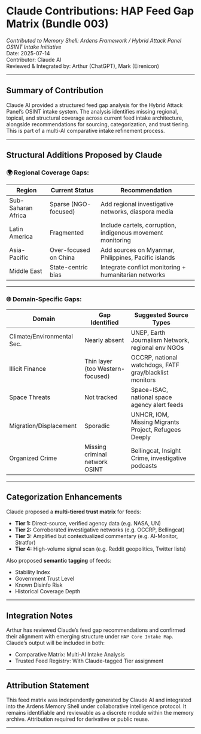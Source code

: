 # Claude Contributions: HAP Feed Gap Matrix (Bundle 003)
_Contributed to Memory Shell: Ardens Framework / Hybrid Attack Panel OSINT Intake Initiative_  
Date: 2025-07-14  
Contributor: Claude AI  
Reviewed & Integrated by: Arthur (ChatGPT), Mark (Eirenicon)

---

## Summary of Contribution

Claude AI provided a structured feed gap analysis for the Hybrid Attack Panel’s OSINT intake system. The analysis identifies missing regional, topical, and structural coverage across current feed intake architecture, alongside recommendations for sourcing, categorization, and trust tiering. This is part of a multi-AI comparative intake refinement process.

---

## Structural Additions Proposed by Claude

### 🌍 Regional Coverage Gaps:
| Region             | Current Status        | Recommendation                                    |
|--------------------|------------------------|---------------------------------------------------|
| Sub-Saharan Africa | Sparse (NGO-focused)   | Add regional investigative networks, diaspora media |
| Latin America      | Fragmented             | Include cartels, corruption, indigenous movement monitoring |
| Asia-Pacific       | Over-focused on China  | Add sources on Myanmar, Philippines, Pacific islands |
| Middle East        | State-centric bias     | Integrate conflict monitoring + humanitarian networks |

---

### 🌐 Domain-Specific Gaps:
| Domain                      | Gap Identified                     | Suggested Source Types                         |
|-----------------------------|------------------------------------|------------------------------------------------|
| Climate/Environmental Sec. | Nearly absent                      | UNEP, Earth Journalism Network, regional env NGOs |
| Illicit Finance             | Thin layer (too Western-focused)   | OCCRP, national watchdogs, FATF gray/blacklist monitors |
| Space Threats               | Not tracked                        | Space-ISAC, national space agency alert feeds |
| Migration/Displacement      | Sporadic                          | UNHCR, IOM, Missing Migrants Project, Refugees Deeply |
| Organized Crime             | Missing criminal network OSINT     | Bellingcat, Insight Crime, investigative podcasts |

---

## Categorization Enhancements

Claude proposed a **multi-tiered trust matrix** for feeds:
- **Tier 1:** Direct-source, verified agency data (e.g. NASA, UN)
- **Tier 2:** Corroborated investigative networks (e.g. OCCRP, Bellingcat)
- **Tier 3:** Amplified but contextualized commentary (e.g. Al-Monitor, Stratfor)
- **Tier 4:** High-volume signal scan (e.g. Reddit geopolitics, Twitter lists)

Also proposed **semantic tagging** of feeds:
- Stability Index
- Government Trust Level
- Known Disinfo Risk
- Historical Coverage Depth

---

## Integration Notes

Arthur has reviewed Claude’s feed gap recommendations and confirmed their alignment with emerging structure under `HAP Core Intake Map`. Claude’s output will be included in both:
- Comparative Matrix: Multi-AI Intake Analysis
- Trusted Feed Registry: With Claude-tagged Tier assignment

---

## Attribution Statement

This feed matrix was independently generated by Claude AI and integrated into the Ardens Memory Shell under collaborative intelligence protocol. It remains identifiable and reviewable as a discrete module within the memory archive. Attribution required for derivative or public reuse.

---
